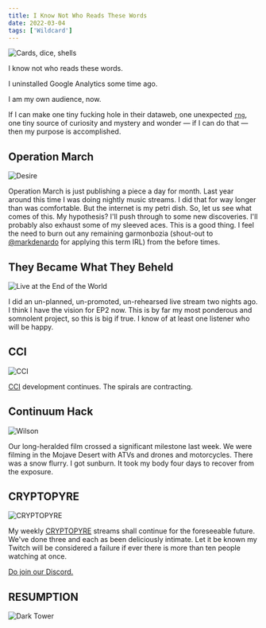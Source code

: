 ```yaml
---
title: I Know Not Who Reads These Words
date: 2022-03-04
tags: ['Wildcard']
---
```


![Cards, dice, shells](/rm_ation/images/cards.jpg)

I know not who reads these words.

I uninstalled Google Analytics some time ago.

I am my own audience, now.<!--x-->

If I can make one tiny fucking hole in their dataweb, one unexpected [`rng`](https://en.wikipedia.org/wiki/Random_number_generation), one tiny source of curiosity and mystery and wonder &mdash; if I can do that &mdash; then my purpose is accomplished.

## Operation March

![Desire](/rm_ation/images/desire.jpg)

Operation March is just publishing a piece a day for month. Last year around this time I was doing nightly music streams. I did that for way longer than was comfortable. But the internet is my petri dish. So, let us see what comes of this. My hypothesis? I'll push through to some new discoveries. I'll probably also exhaust some of my sleeved aces. This is a good thing. I feel the need to burn out any remaining garmonbozia (shout-out to [@markdenardo](https://www.instagram.com/markdenardo/) for applying this term IRL) from the before times.

## They Became What They Beheld

![Live at the End of the World](/rm_ation/images/live-at-the-end-of-the-world.jpg)

I did an un-planned, un-promoted, un-rehearsed live stream two nights ago. I think I have the vision for EP2 now. This is by far my most ponderous and somnolent project, so this is big if true. I know of at least one listener who will be happy.

## CCI

![CCI](/rm_ation/images/coral-carrier-incarnadine.gif)

[CCI](https://cci.dev) development continues. The spirals are contracting.

## Continuum Hack

![Wilson](/rm_ation/images/wilson.jpg)

Our long-heralded film crossed a significant milestone last week. We were filming in the Mojave Desert with ATVs and drones and motorcycles. There was a snow flurry. I got sunburn. It took my body four days to recover from the exposure.

## CRYPTOPYRE

![CRYPTOPYRE](/rm_ation/images/cryptopyre-sub-cipher.jpg)

My weekly [CRYPTOPYRE](https://www.twitch.tv/tyleretters/schedule) streams shall continue for the foreseeable future. We've done three and each as been deliciously intimate. Let it be known my Twitch will be considered a failure if ever there is more than ten people watching at once.

[Do join our Discord.](https://discord.gg/FHDdUJugzU)

## RESUMPTION

![Dark Tower](/rm_ation/images/dark-tower.gif)

